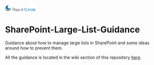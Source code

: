 <a href="http://www.rapidcircle.com"><img src="https://github.com/RapidCircle/SharePoint-Large-List-Guidance/blob/master/logo.png" alt="Rapid Circle" style="width: 100px;"/></a>

# SharePoint-Large-List-Guidance
Guidance about how to manage large lists in SharePoint and some ideas around how to prevent them.

All the guidance is located in the wiki section of this repository [here](https://github.com/RapidCircle/SharePoint-Large-List-Guidance/wiki).

